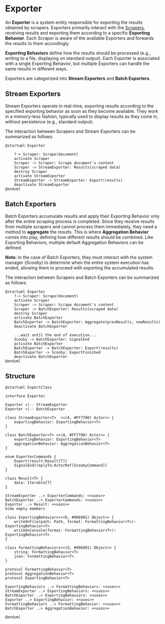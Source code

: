# Exporter

An **Exporter** is a system entity responsible for exporting the results obtained by scrapers. Exporters primarily
interact with the [Scrapers](Scraper.md), receiving results and exporting them according to a specific **Exporting
Behavior**. Each Scraper is aware of the available Exporters and forwards the results to them accordingly.

**Exporting Behaviors** define how the results should be processed (e.g., writing to a file, displaying on standard
output). Each Exporter is associated with a single Exporting Behavior, but multiple Exporters can handle the same
results in different ways.

Exporters are categorized into **Stream Exporters** and **Batch Exporters**.

## Stream Exporters

Stream Exporters operate in real-time, exporting results according to the specified exporting behavior as soon as they
become available. They work in a memory-less fashion, typically used to display results as they come in, without
persistence (e.g., standard output).

The interaction between Scrapers and Stream Exporters can be summarized as follows:

```plantuml
@startuml Exporter
 
    ?-> Scraper: Scrape(document)
    activate Scraper
    Scraper -> Scraper: Scrape document's content
    Scraper -> StreamExporter: Results(scraped data)
    destroy Scraper
    activate StreamExporter
    StreamExporter -> StreamExporter: Export(results)
    deactivate StreamExporter
@enduml
```

## Batch Exporters

Batch Exporters accumulate results and apply their Exporting Behavior only after the entire scraping process is
completed. Since they receive results from multiple scrapers and cannot process them immediately, they need a method to
**aggregate** the results. This is where **Aggregation Behavior** comes into play, defining how different results should
be combined. Like Exporting Behaviors, multiple default Aggregation Behaviors can be defined.

**Note:** In the case of Batch Exporters, they must interact with the system manager (_Scooby_) to determine when the
entire system execution has ended, allowing them to proceed with exporting the accumulated results.

The interaction between Scrapers and Batch Exporters can be summarized as follows:

```plantuml
@startuml Exporter
    ?-> Scraper: Scrape(document)
    activate Scraper
    Scraper -> Scraper: Scrape document's content
    Scraper -> BatchExporter: Results(scraped data)
    destroy Scraper
    activate BatchExporter
    BatchExporter -> BatchExporter: Aggregate(prevResults, newResults)
    deactivate BatchExporter
    
    ...wait until the end of execution...
    Scooby -> BatchExporter: SignalEnd
    activate BatchExporter
    BatchExporter -> BatchExporter: Export(results)
    BatchExporter -> Scooby: ExportFinished
    deactivate BatchExporter
@enduml
```

## Structure

```plantuml
@startuml ExportClass

interface Exporter

Exporter <|-- StreamExporter
Exporter <|-- BatchExporter

class StreamExporter<T>  <<(A, #FF7700) Actor>> {
    exportingBehavior: ExportingBehavior<T>
}

class BatchExporter<T> <<(A, #FF7700) Actor>> {
    exportingBehavior: ExportingBehavior<T>
    aggregationBehavior: AggregationBehavior<T>
}

enum ExporterCommands {
    Export(result:Result[T])
    SignalEnd(replyTo:ActorRef[ScoobyCommand])
}

class Result<T> {
    data: Iterable[T]
}

StreamExporter ..> ExporterCommands: <<uses>>
BatchExporter ..> ExporterCommands: <<uses>>
Exporter ..> Result: <<uses>>
hide empty members

class ExportingBehaviors<<(O, #906901) Object>> {
    writeOnFile(path: Path, format: FormattingBehavior<T>): ExportingBehavior<T>
    writeOnConsole(format: FormattingBehavior<T>): ExportingBehavior<T>
}

class FormattingBehaviors<<(O, #906901) Object>> {
    string: FormattingBehavior<T>
    json: FormattingBehavior<T>
}

protocol FormattingBehavior<T>
protocol AggregationBehavior<T>
protocol ExportingBehavior<T>

ExportingBehaviors ..> FormattingBehaviors: <<uses>>
StreamExporter ..> ExportingBehaviors: <<uses>>
BatchExporter ..> ExportingBehaviors: <<uses>>
Exporter ..> ExportingBehavior: <<uses>>
FormattingBehaviors ..> FormattingBehavior: <<uses>>
BatchExporter ..> AggregationBehavior: <<uses>>

@enduml
```





